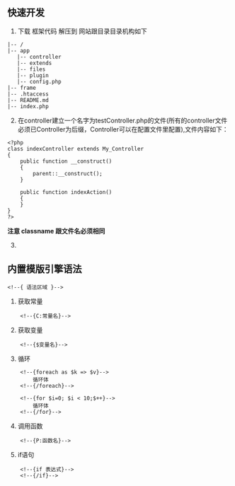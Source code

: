 快速开发
-------
1. 下载 框架代码 解压到 网站跟目录目录机构如下

```
|-- /
|-- app
   |-- controller
   |-- extends
   |-- files
   |-- plugin
   |-- config.php
|-- frame
|-- .htaccess
|-- README.md
|-- index.php
```

2. 在controller建立一个名字为testController.php的文件(所有的controller文件必须已Controller为后缀，Controller可以在配置文件里配置),文件内容如下：

```
<?php
class indexController extends My_Controller
{
	public function __construct()
	{
		parent::__construct();
	}

	public function indexAction()
	{
	}
}
?>
```
**注意 classname 跟文件名必须相同**

3. 



内置模版引擎语法
-------

`<!--{ 语法区域 }-->`

1. 获取常量

```
	<!--{C:常量名}-->
```

2. 获取变量

```
	<!--{$变量名}-->
```

3. 循环

```
	<!--{foreach as $k => $v}-->
		循环体
	<!--{/foreach}-->
	
	<!--{for $i=0; $i < 10;$++}-->
		循环体
	<!--{/for}-->
```

4. 调用函数

```
	<!--{P:函数名}-->
```

5. if语句

```
	<!--{if 表达式}-->
	<!--{/if}-->
```


